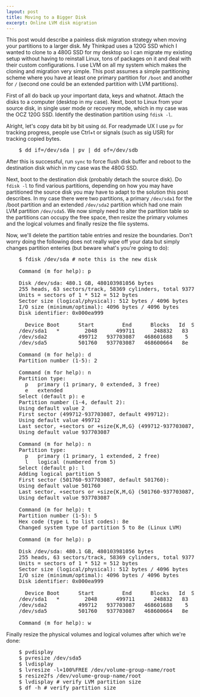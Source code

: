 ```yaml
---
layout: post
title: Moving to a Bigger Disk
excerpt: Online LVM disk migration
---
```


This post would describe a painless disk migration strategy when moving your
partitions to a larger disk. My Thinkpad uses a 120G SSD which I wanted to clone
to a 480G SSD for my desktop so I can migrate my existing setup without having
to reinstall Linux, tons of packages on it and deal with their custom
configurations. I use LVM on all my system which makes the cloning and migration
very simple. This post assumes a simple partitioning scheme where you have at least
one primary partition for `/boot` and another for `/` (second one could be an
extended partition with LVM partitions).

First of all do back up your important data, keys and whatnot. Attach
the disks to a computer (desktop in my case). Next, boot to Linux from your
source disk, in single user mode or recovery mode, which in my case was the OCZ
120G SSD. Identify the destination partition using `fdisk -l`.

Alright, let's copy data bit by bit using `dd`. For readymade UX I use `pv` for
tracking progress, people use Ctrl+t or signals (such as sig USR) for tracking
copied bytes.

<pre class="prettyprint">
    $ dd if=/dev/sda | pv | dd of=/dev/sdb
</pre>

After this is successful, run `sync` to force flush disk buffer and reboot to
the destination disk which in my case was the 480G SSD.

Next, boot to the destination disk (probably detach the source disk). Do `fdisk -l`
to find various partitions, depending on how you may have partitioned the
source disk you may have to adapt to the solution this post describes. In my
case there were two partitions, a primary `/dev/sda1` for the /boot partition
and an extended `/dev/sda2` partition which had one main LVM partition
`/dev/sda5`. We now simply need to alter the partition table so the partitions
can occupy the free space, then resize the primary volumes and the logical
volumes and finally resize the file systems.

Now, we'll delete the partition table entries and resize the boundaries.
Don't worry doing the following does not really wipe off your data but simply
changes partition enteries (but beware what's you're going to do):

<pre class="prettyprint">
    $ fdisk /dev/sda # note this is the new disk

    Command (m for help): p

    Disk /dev/sda: 480.1 GB, 480103981056 bytes
    255 heads, 63 sectors/track, 58369 cylinders, total 937703088 sectors
    Units = sectors of 1 * 512 = 512 bytes
    Sector size (logical/physical): 512 bytes / 4096 bytes
    I/O size (minimum/optimal): 4096 bytes / 4096 bytes
    Disk identifier: 0x000ea999

      Device Boot      Start         End      Blocks   Id  System
    /dev/sda1   *        2048      499711      248832   83  Linux
    /dev/sda2          499712   937703087   468601688    5  Extended
    /dev/sda5          501760   937703087   468600664   8e  Linux LVM

    Command (m for help): d
    Partition number (1-5): 2

    Command (m for help): n
    Partition type:
      p   primary (1 primary, 0 extended, 3 free)
      e   extended
    Select (default p): e
    Partition number (1-4, default 2):
    Using default value 2
    First sector (499712-937703087, default 499712):
    Using default value 499712
    Last sector, +sectors or +size{K,M,G} (499712-937703087, default 937703087):
    Using default value 937703087

    Command (m for help): n
    Partition type:
      p   primary (1 primary, 1 extended, 2 free)
      l   logical (numbered from 5)
    Select (default p): l
    Adding logical partition 5
    First sector (501760-937703087, default 501760):
    Using default value 501760
    Last sector, +sectors or +size{K,M,G} (501760-937703087, default 937703087):
    Using default value 937703087

    Command (m for help): t
    Partition number (1-5): 5
    Hex code (type L to list codes): 8e
    Changed system type of partition 5 to 8e (Linux LVM)

    Command (m for help): p

    Disk /dev/sda: 480.1 GB, 480103981056 bytes
    255 heads, 63 sectors/track, 58369 cylinders, total 937703088 sectors
    Units = sectors of 1 * 512 = 512 bytes
    Sector size (logical/physical): 512 bytes / 4096 bytes
    I/O size (minimum/optimal): 4096 bytes / 4096 bytes
    Disk identifier: 0x000ea999

      Device Boot      Start         End      Blocks   Id  System
    /dev/sda1   *        2048      499711      248832   83  Linux
    /dev/sda2          499712   937703087   468601688    5  Extended
    /dev/sda5          501760   937703087   468600664   8e  Linux LVM

    Command (m for help): w
</pre>

Finally resize the physical volumes and logical volumes after which we're done:

<pre class="prettyprint">
    $ pvdisplay
    $ pvresize /dev/sda5
    $ lvdisplay
    $ lvresize -l+100%FREE /dev/volume-group-name/root
    $ resize2fs /dev/volume-group-name/root
    $ lvdisplay # verify LVM partition size
    $ df -h # verify partition size
</pre>
